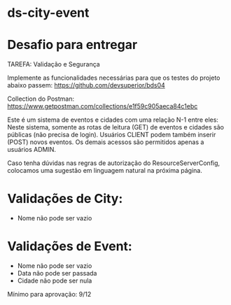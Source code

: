 # ds-city-event
# Desafio para entregar
TAREFA: Validação e Segurança

Implemente as funcionalidades necessárias para que os testes do projeto abaixo passem:
https://github.com/devsuperior/bds04

Collection do Postman:
https://www.getpostman.com/collections/e1f59c905aeca84c1ebc

Este é um sistema de eventos e cidades com uma relação N-1 entre eles:
Neste sistema, somente as rotas de leitura (GET) de eventos e cidades são públicas (não
precisa de login). Usuários CLIENT podem também inserir (POST) novos eventos. Os demais
acessos são permitidos apenas a usuários ADMIN.

Caso tenha dúvidas nas regras de autorização do ResourceServerConfig, colocamos uma sugestão em
linguagem natural na próxima página.

Validações de City:
=================
<!--ts-->
* Nome não pode ser vazio
<!--te-->

Validações de Event:
=================
<!--ts-->
* Nome não pode ser vazio
* Data não pode ser passada
* Cidade não pode ser nula
<!--te-->

Mínimo para aprovação: 9/12


